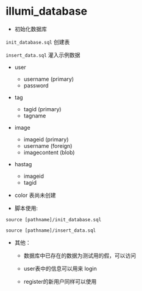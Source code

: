 # illumi_database

* 初始化数据库 

`init_database.sql` 创建表

`insert_data.sql` 灌入示例数据

  * user
    * username (primary)
    * password
  * tag
    * tagid (primary)
    * tagname
  * image
    * imageid (primary)
    * username (foreign)
    * imagecontent (blob)
  * hastag
    * imageid
    * tagid

* color 表尚未创建

* 脚本使用:

```
source [pathname]/init_database.sql

source [pathname]/insert_data.sql
```

* 其他：

  * 数据库中已存在的数据为测试用的假，可以访问

  * user表中的信息可以用来 login

  * register的新用户同样可以使用
